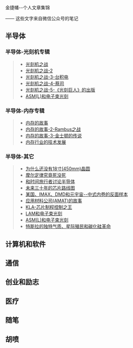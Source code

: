 金捷幡--个人文章集锦

—— 这些文字来自微信公众号的笔记

## 半导体

### 半导体-光刻机专辑

> * [光刻机之战](/litho-war/)
> * [光刻机之战-2](/litho-war-part-2)
> * [光刻机之战-3-台积电](/litho-war-tsmc/)
> * [光刻机之战-4-蔡司](/litho-war-zeiss/)
> * [光刻机之战-5-《光刻巨人》的出版](/asml-s-architects/)
> * [ASM(L)和电子束光刻](/ASM-L-and-ebeam/)


### 半导体-内存专辑

> * [内存的故事](/the-story-of-semiconductor-memory/)
> * [内存的故事-2-Rambus之战](/the-story-of-semiconductor-memory-rambus/)
> * [内存的故事-3-金士顿的传说](/the-story-of-semiconductor-memory-kingston/)
> * [内存行业的技术发展](/memory-update2020/)

### 半导体-其它

> * [为什么还没有18寸(450mm)晶圆](/why-18-inch-fab-fail/)
> * [摩尔定律究竟死没死](/did-moore-s-law-die/)
> * [和时间旅行者讨论半导体](/tech-talk-with-time-traveler/)
> * [未来三十年的芯片路线图](/future-chips-roadmap/)
> * [某国、IMAX、DMD和元宇宙--中式内卷的反面样本](/imax-and-dmd/)
> * [应用材料公司(AMAT)的故事](/AMAT-s-story/)
> * [KLA-芯片制程控制之王](/KLA-s-story/)
> * [LAM和电子束光刻](/LAM-and-ebeam/)
> * [ASM(L)和电子束光刻](/ASM-L-and-ebeam/)
> * [特斯拉的独特气质、星际殖民和碳化硅革命](/tesla-spacex-mars-and-sic/)


## 计算机和软件
## 通信
## 创业和励志
## 医疗
## 随笔
## 胡喷


